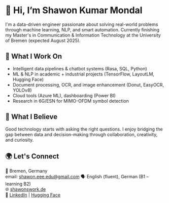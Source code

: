 # 👋 Hi, I’m Shawon Kumar Mondal

I'm a data-driven engineer passionate about solving real-world problems through machine learning, NLP, and smart automation. Currently finishing my Master's in Communication & Information Technology at the University of Bremen (expected August 2025).

## 💼 What I Work On

- Intelligent data pipelines & chatbot systems (Rasa, SQL, Python)  
- ML & NLP in academic + industrial projects (TensorFlow, LayoutLM, Hugging Face)  
- Document processing, OCR, and image enhancement (Donut, EasyOCR, YOLOv8)  
- Cloud tools (Azure ML), dashboarding (Power BI)  
- Research in 6G/ESN for MIMO-OFDM symbol detection

## 🧠 What I Believe

Good technology starts with asking the right questions. I enjoy bridging the gap between data and decision-making through collaboration, creativity, and curiosity.

## 🌍 Let's Connect

📍 Bremen, Germany  
email: shawon.eee.edu@gmail.com
🗣️ English (fluent), German (B1 – learning B2)  
🌐 [shawonswork.de](http://shawonswork.de)  
🔗 [LinkedIn](https://www.linkedin.com/in/shawonkumar) | [Hugging Face](https://huggingface.co/Aoschu)
